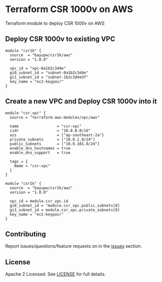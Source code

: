 # Terraform CSR 1000v on AWS

Terraform module to deploy CSR 1000v on AWS

## Deploy CSR 1000v to existing VPC

```hcl
module "csr1k" {
  source  = "bayupw/csr1k/aws"
  version = "1.0.0"

  vpc_id = "vpc-0a1b2c3d4e"
  gi0_subnet_id = "subnet-0a1b2c3d4e"
  gi1_subnet_id = "subnet-1b2c3d4e5f"
  key_name = "ec2-keypair"
}
```

## Create a new VPC and Deploy CSR 1000v into it

```hcl
module "csr_vpc" {
  source = "terraform-aws-modules/vpc/aws"

  name                 = "csr-vpc"
  cidr                 = "10.0.0.0/16"
  azs                  = ["ap-southeast-2a"]
  private_subnets      = ["10.0.1.0/24"]
  public_subnets       = ["10.0.101.0/24"]
  enable_dns_hostnames = true
  enable_dns_support   = true

  tags = {
    Name = "csr-vpc"
  }
}

module "csr1k" {
  source  = "bayupw/csr1k/aws"
  version = "1.0.0"

  vpc_id = module.csr_vpc.id
  gi0_subnet_id = "module.csr_vpc.public_subnets[0]
  gi1_subnet_id = module.csr_vpc.private_subnets[0]
  key_name = "ec2-keypair"
}
```

## Contributing

Report issues/questions/feature requests on in the [issues](https://github.com/bayupw/terraform-aws-csr1k/issues/new) section.

## License

Apache 2 Licensed. See [LICENSE](https://github.com/bayupw/terraform-aws-csr1k/tree/master/LICENSE) for full details.